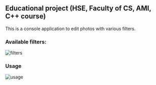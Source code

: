 ## Educational project (HSE, Faculty of CS, AMI, C++ course)

This is a console application to edit photos with various filters.

### Available filters:

![filters](filters.jpg)

### Usage

![usage](usage.jpg)